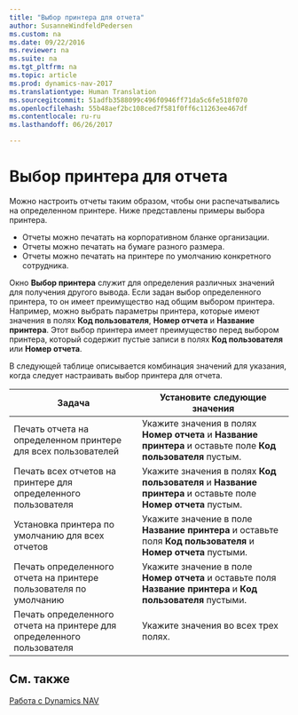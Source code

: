 ```yaml
---
title: "Выбор принтера для отчета"
author: SusanneWindfeldPedersen
ms.custom: na
ms.date: 09/22/2016
ms.reviewer: na
ms.suite: na
ms.tgt_pltfrm: na
ms.topic: article
ms.prod: dynamics-nav-2017
ms.translationtype: Human Translation
ms.sourcegitcommit: 51adfb3588099c496f0946ff71da5c6fe518f070
ms.openlocfilehash: 55b48aef2bc108ced7f581f0ff6c11263ee467df
ms.contentlocale: ru-ru
ms.lasthandoff: 06/26/2017

---
```

    
# <a name="specify-printer-selection-for-reports"></a>Выбор принтера для отчета
Можно настроить отчеты таким образом, чтобы они распечатывались на определенном принтере. Ниже представлены примеры выбора принтера. 

- Отчеты можно печатать на корпоративном бланке организации.
- Отчеты можно печатать на бумаге разного размера.
- Отчеты можно печатать на принтере по умолчанию конкретного сотрудника.

Окно **Выбор принтера** служит для определения различных значений для получения другого вывода. Если задан выбор определенного принтера, то он имеет преимущество над общим выбором принтера. Например, можно выбрать параметры принтера, которые имеют значения в полях **Код пользователя**, **Номер отчета** и **Название принтера**. Этот выбор принтера имеет преимущество перед выбором принтера, который содержит пустые записи в полях **Код пользователя** или **Номер отчета**. 

В следующей таблице описывается комбинация значений для указания, когда следует настраивать выбор принтера для отчета.

|Задача                                                 |Установите следующие значения                                             |
|---------------------------------------------------|---------------------------------------------------------------------|
|Печать отчета на определенном принтере для всех пользователей |Укажите значения в полях **Номер отчета** и **Название принтера** и оставьте поле **Код пользователя** пустым.|
|Печать всех отчетов на принтере для определенного пользователя|Укажите значения в полях **Код пользователя** и **Название принтера** и оставьте поле **Номер отчета** пустым.|
|Установка принтера по умолчанию для всех отчетов|Укажите значение в поле **Название принтера** и оставьте поля **Код пользователя** и **Номер отчета** пустыми.|
|Печать определенного отчета на принтере пользователя по умолчанию|Укажите значение в поле **Номер отчета** и оставьте поля **Название принтера** и **Код пользователя** пустыми.|
|Печать определенного отчета на принтере для определенного пользователя|Укажите значения во всех трех полях.|

## <a name="see-also"></a>См. также
[Работа с Dynamics NAV](ui-work-product.md)

